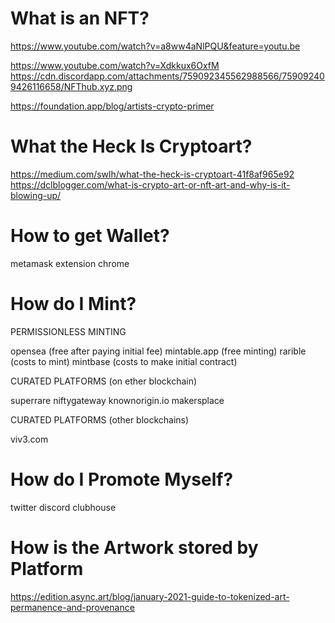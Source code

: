 # What is an NFT?

https://www.youtube.com/watch?v=a8ww4aNlPQU&feature=youtu.be

https://www.youtube.com/watch?v=Xdkkux6OxfM
https://cdn.discordapp.com/attachments/759092345562988566/759092409426116658/NFThub.xyz.png

https://foundation.app/blog/artists-crypto-primer

# What the Heck Is Cryptoart?

https://medium.com/swlh/what-the-heck-is-cryptoart-41f8af965e92
https://dclblogger.com/what-is-crypto-art-or-nft-art-and-why-is-it-blowing-up/

# How to get Wallet?

metamask extension chrome

# How do I Mint?

PERMISSIONLESS MINTING

opensea (free after paying initial fee)
mintable.app (free minting)
rarible (costs to mint)
mintbase (costs to make initial contract)

CURATED PLATFORMS (on ether blockchain)

superrare
niftygateway
knownorigin.io
makersplace

CURATED PLATFORMS (other blockchains)

viv3.com

# How do I Promote Myself?

twitter
discord
clubhouse

# How is the Artwork stored by Platform

https://edition.async.art/blog/january-2021-guide-to-tokenized-art-permanence-and-provenance
